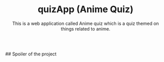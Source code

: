 
<h1 align="center">
  quizApp (Anime Quiz)
</h1>

<p align="center">
  This is a web application called Anime quiz which is a quiz themed on things related to anime.
</p>
<p>
<br />
<br />
</p>
## Spoiler of the project
